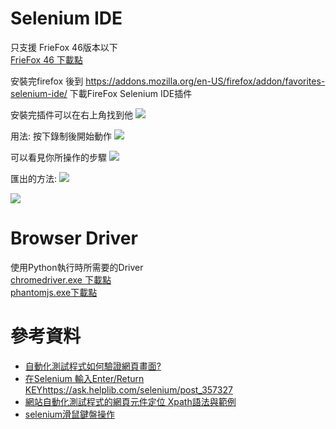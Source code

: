 # Selenium IDE   
只支援 FrieFox 46版本以下  
[FrieFox 46 下載點](https://drive.google.com/file/d/1tA9KgcimG6Jd7IdM8jCuYDFp9jrkLhP0/view?usp=sharing)    

安裝完firefox 後到 https://addons.mozilla.org/en-US/firefox/addon/favorites-selenium-ide/ 下載FireFox Selenium IDE插件  

安裝完插件可以在右上角找到他
![](https://imgur.com/PXGcmtJ)

用法: 按下錄制後開始動作
![](https://imgur.com/Xqc0FQ5)

可以看見你所操作的步驟
![](https://imgur.com/V1zPHxc)

匯出的方法:
![](https://imgur.com/WrRNPAG)


![](https://imgur.com/6xz9vvU)

# Browser Driver
使用Python執行時所需要的Driver  
[chromedriver.exe 下載點](https://drive.google.com/open?id=1ijKanCXUebmcSVCD-4vxeh5eFFHyrAKR)  
[phantomjs.exe下載點](https://drive.google.com/open?id=1g3JiwNayPonKRGV4vs_aFGKq3zaFOJ2H)  

# 參考資料   
* [自動化測試程式如何驗證網頁畫面?](https://www.qa-knowhow.com/?p=2431)      
* [在Selenium 輸入Enter/Return KEY]()https://ask.helplib.com/selenium/post_357327     
* [網站自動化測試程式的網頁元件定位 Xpath語法與範例](https://www.qa-knowhow.com/?p=2164)      
* [selenium滑鼠鍵盤操作](http://m.jb51.net/article/92682.htm)      


